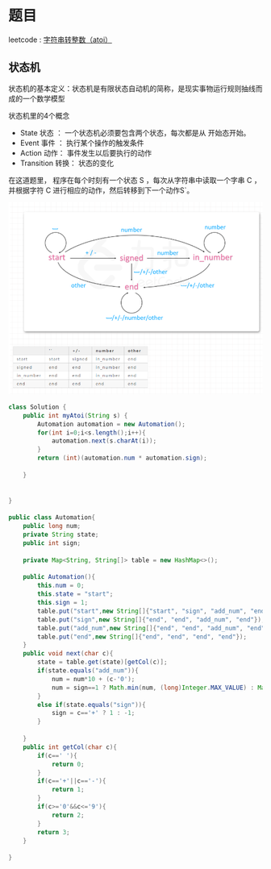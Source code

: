 # 题目

leetcode : [字符串转整数（atoi）](https://leetcode-cn.com/problems/string-to-integer-atoi/)

##  状态机

状态机的基本定义：状态机是有限状态自动机的简称，是现实事物运行规则抽线而成的一个数学模型

状态机里的4个概念
- State 状态 ： 一个状态机必须要包含两个状态，每次都是从 开始态开始。
- Event 事件 ： 执行某个操作的触发条件
- Action 动作： 事件发生以后要执行的动作
- Transition 转换： 状态的变化


在这道题里， 程序在每个时刻有一个状态 S ，每次从字符串中读取一个字串 C ，并根据字符 C 进行相应的动作，然后转移到下一个动作S`。

![Alt text](https://github.com/willow-D/leetocode/blob/master/005-%E5%AD%97%E7%AC%A6%E4%B8%B2%E8%BD%AC%E6%95%B4%E6%95%B0%EF%BC%88atoi%EF%BC%89/%E7%8A%B6%E6%80%81%E6%9C%BA.png)


```Java
class Solution {
    public int myAtoi(String s) {
        Automation automation = new Automation();
        for(int i=0;i<s.length();i++){
            automation.next(s.charAt(i));
        }
        return (int)(automation.num * automation.sign);

    }

    
}

public class Automation{
    public long num;
    private String state;
    public int sign;

    private Map<String, String[]> table = new HashMap<>();

    public Automation(){
        this.num = 0;
        this.state = "start";
        this.sign = 1;
        table.put("start",new String[]{"start", "sign", "add_num", "end"});
        table.put("sign",new String[]{"end", "end", "add_num", "end"});
        table.put("add_num",new String[]{"end", "end", "add_num", "end"});
        table.put("end",new String[]{"end", "end", "end", "end"});
    }
    public void next(char c){
        state = table.get(state)[getCol(c)];
        if(state.equals("add_num")){
            num = num*10 + (c-'0');
            num = sign==1 ? Math.min(num, (long)Integer.MAX_VALUE) : Math.min(num, -(long)Integer.MIN_VALUE);
        }
        else if(state.equals("sign")){
            sign = c=='+' ? 1 : -1;
        }

    }
    public int getCol(char c){
        if(c==' '){
            return 0;
        }
        if(c=='+'||c=='-'){
            return 1;
        }
        if(c>='0'&&c<='9'){
            return 2;
        }
        return 3;
    }

}
```
